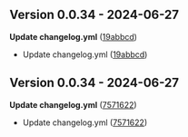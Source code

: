 ## Version 0.0.34 - 2024-06-27
**Update changelog.yml** ([19abbcd](https://github.com/fabriziosalmi/UglyFeed/commit/19abbcd5abd3f2b6b07c9e1ad8394017a999a6af))
- Update changelog.yml ([19abbcd](https://github.com/fabriziosalmi/UglyFeed/commit/19abbcd5abd3f2b6b07c9e1ad8394017a999a6af))


## Version 0.0.34 - 2024-06-27
**Update changelog.yml** ([7571622](https://github.com/fabriziosalmi/UglyFeed/commit/757162293bd9b0f15763986ea47761e58ca53e48))
- Update changelog.yml ([7571622](https://github.com/fabriziosalmi/UglyFeed/commit/757162293bd9b0f15763986ea47761e58ca53e48))
